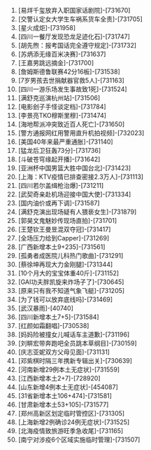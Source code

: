 
1. [易烊千玺放弃入职国家话剧院]-[731670]
1. [交警认定女大学生车祸系货车全责]-[731705]
1. [星火成炬]-[731958]
1. [四川一餐厅发现恐龙足迹化石]-[731747]
1. [胡先煦：报考国话完全遵守规定]-[731732]
1. [苏炳添无缘百米决赛]-[731637]
1. [王嘉男跳远摘金]-[731700]
1. [詹姆斯德鲁联赛42分16板]-[731538]
1. [7岁男孩去世捐献器官救5人]-[731163]
1. [四川一游乐场发生事故致1死]-[731524]
1. [满舒克巡演杭州站]-[731506]
1. [电影刽子手怪谈定档]-[731784]
1. [李景亮TKO穆斯里穆]-[731474]
1. [海地帮派冲突致近百人死亡]-[731650]
1. [警方通报网红用警用直升机拍视频]-[732023]
1. [美国40年来最严重通胀]-[731140]
1. [猛龙后卫狂轰73分]-[731736]
1. [斗破苍穹缘起开播]-[731642]
1. [亚洲杯中国男篮大胜中国台北]-[731423]
1. [上海：KTV疫情已排查密接2.3万人]-[731113]
1. [四川若尔盖缉枪治爆]-[731211]
1. [武契奇亲赴机场迎接中国大使]-[731334]
1. [国内油价或再下调]-[731587]
1. [满舒克演出现场疑有人猥亵女生]-[731879]
1. [郭昊文鬼魅妙传现场直拍]-[731701]
1. [王楚钦王曼昱混双夺冠]-[731417]
1. [全场压力给到Capper]-[731269]
1. [广西新增本土9+235]-[731561]
1. [孤勇者成医院儿科热门歌曲]-[731291]
1. [蔡徐坤再现大力金刚腿]-[731344]
1. [10个月大的宝宝体重40斤]-[731152]
1. [GAI功夫胖凯旋来炸场子了]-[730645]
1. [原来只有我不知道气象飞艇]-[731205]
1. [为了钱可以放弃底线吗]-[731469]
1. [武汉暴雨]-[40740]
1. [四川新增本土7+5]-[731584]
1. [红颜如霜翻唱]-[730538]
1. [妈妈险被撞女儿喊话车主道歉]-[731196]
1. [刘畊宏带奔跑吧全员跳本草纲目]-[730159]
1. [庆志亚妮双方父母见面]-[731131]
1. [邓紫棋时隔三年携新专辑出关]-[730639]
1. [河南新增29例本土无症状]-[731559]
1. [江西新增本土2+7]-[728920]
1. [山东新增4例本土无症状]-[454087]
1. [31省新增本土106+474]-[731581]
1. [甘肃新增本土53+105]-[731577]
1. [郑州高新区划定临时管控区]-[731305]
1. [上海新增2例确诊24例无症状]-[731525]
1. [北海疫情致旅游旺季急收尾]-[731165]
1. [南宁对涉疫6个区域实施临时管理]-[731507]